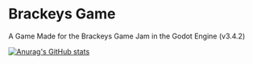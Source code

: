 # Brackeys Game
A Game Made for the Brackeys Game Jam in the Godot Engine (v3.4.2)

[![Anurag's GitHub stats](https://github-readme-stats.vercel.app/api?username=anuraghazra)](https://github.com/anuraghazra/github-readme-stats)
